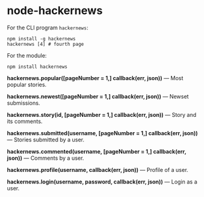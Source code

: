 # node-hackernews

For the CLI program `hackernews`:

```
npm install -g hackernews
hackernews [4] # fourth page
```

For the module:

`npm install hackernews`

**hackernews.popular([pageNumber = 1,] callback(err, json))** &mdash; Most popular stories.

**hackernews.newest([pageNumber = 1,] callback(err, json))** &mdash; Newset submissions.

**hackernews.story(id, [pageNumber = 1,] callback(err, json))** &mdash; Story and its comments.

**hackernews.submitted(username, [pageNumber = 1,] callback(err, json))** &mdash; Stories submitted by a user.

**hackernews.commented(username, [pageNumber = 1,] callback(err, json))** &mdash; Comments by a user.

**hackernews.profile(username, callback(err, json))** &mdash; Profile of a user.

**hackernews.login(username, password, callback(err, json))** &mdash; Login as a user.